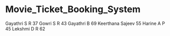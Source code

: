 # Movie_Ticket_Booking_System
Gayathri S R         37
Gowri S R            43
Gayathri B           69
Keerthana Sajeev     55
Harine A P           45
Lekshmi D R          62
